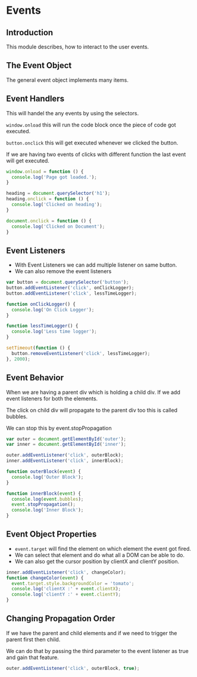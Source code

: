 <!--   <button>Click Me</button>
  <div id="outer" style="background-color: MediumSeaGreen; height: 300px; width: 300px;margin-top: 40px">
    <div id="inner" style="background-color: yellow; height: 150px; width: 150px;">
    </div>
  </div> -->

# Events

## Introduction

This module describes, how to interact to the user events.

## The Event Object

The general event object implements many items.

## Event Handlers

This will handel the any events by using the selectors.

```window.onload``` this will run the code block once the piece of code got executed.

```button.onclick``` this will get executed whenever we clicked the button.

If we are having two events of clicks with different function the last event will get executed.

```javascript
window.onload = function () {
  console.log('Page got loaded.');
}

heading = document.querySelector('h1');
heading.onclick = function () {
  console.log('Clicked on heading');
}

document.onclick = function () {
  console.log('Clicked on Document');
}
```

## Event Listeners

* With Event Listeners we can add multiple listener on same button.
* We can also remove the event listeners

```javascript
var button = document.querySelector('button');
button.addEventListener('click', onClickLogger);
button.addEventListener('click', lessTimeLogger);

function onClickLogger() {
  console.log('On Click Logger');
}

function lessTimeLogger() {
  console.log('Less time logger');
}

setTimeout(function () {
  button.removeEventListener('click', lessTimeLogger);
}, 2000);
```

## Event Behavior

When we are having a parent div which is holding a child div. If we add event listeners for both the elements.

The click on child div will propagate to the parent div too this is called bubbles.

We can stop this by event.stopPropagation

```javascript
var outer = document.getElementById('outer');
var inner = document.getElementById('inner');

outer.addEventListener('click', outerBlock);
inner.addEventListener('click', innerBlock);

function outerBlock(event) {
  console.log('Outer Block');
}

function innerBlock(event) {
  console.log(event.bubbles);
  event.stopPropagation();
  console.log('Inner Block');
}
```

## Event Object Properties

* ```event.target``` will find the element on which element the event got fired.
* We can select that element and do what all a DOM can be able to do.
* We can also get the cursor position by clientX and clientY position.

```javascript
inner.addEventListener('click', changeColor);
function changeColor(event) {
  event.target.style.backgroundColor = 'tomato';
  console.log('clientX :' + event.clientX);
  console.log('clientY :' + event.clientY);
}
```

## Changing Propagation Order

If we have the parent and child elements and if we need to trigger the parent first then child.

We can do that by passing the third parameter to the event listener as true and gain that feature.

```javascript
outer.addEventListener('click', outerBlock, true);
```